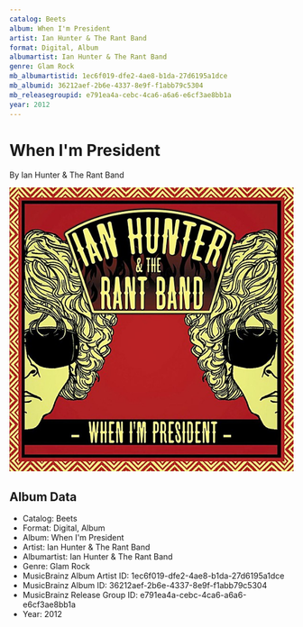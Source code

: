```yaml
---
catalog: Beets
album: When I'm President
artist: Ian Hunter & The Rant Band
format: Digital, Album
albumartist: Ian Hunter & The Rant Band
genre: Glam Rock
mb_albumartistid: 1ec6f019-dfe2-4ae8-b1da-27d6195a1dce
mb_albumid: 36212aef-2b6e-4337-8e9f-f1abb79c5304
mb_releasegroupid: e791ea4a-cebc-4ca6-a6a6-e6cf3ae8bb1a
year: 2012
---
```


# When I'm President

By Ian Hunter & The Rant Band

![](../../assets/beetscovers/Ian_Hunter_and_The_Rant_Band-When_Im_President.jpg)

## Album Data

- Catalog: Beets
- Format: Digital, Album
- Album: When I'm President
- Artist: Ian Hunter & The Rant Band
- Albumartist: Ian Hunter & The Rant Band
- Genre: Glam Rock
- MusicBrainz Album Artist ID: 1ec6f019-dfe2-4ae8-b1da-27d6195a1dce
- MusicBrainz Album ID: 36212aef-2b6e-4337-8e9f-f1abb79c5304
- MusicBrainz Release Group ID: e791ea4a-cebc-4ca6-a6a6-e6cf3ae8bb1a
- Year: 2012

